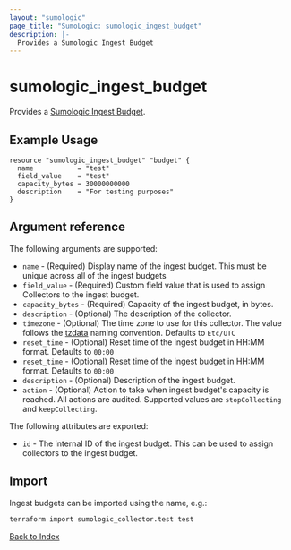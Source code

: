 ```yaml
---
layout: "sumologic"
page_title: "SumoLogic: sumologic_ingest_budget"
description: |-
  Provides a Sumologic Ingest Budget
---
```


# sumologic_ingest_budget
Provides a [Sumologic Ingest Budget][1].

## Example Usage
```hcl
resource "sumologic_ingest_budget" "budget" {
  name           = "test"
  field_value    = "test"
  capacity_bytes = 30000000000
  description    = "For testing purposes"
}
```

## Argument reference

The following arguments are supported:

- `name` - (Required) Display name of the ingest budget. This must be unique across all of the ingest budgets
- `field_value` - (Required) Custom field value that is used to assign Collectors to the ingest budget.
- `capacity_bytes` - (Required) Capacity of the ingest budget, in bytes.
- `description` - (Optional) The description of the collector.
- `timezone` - (Optional) The time zone to use for this collector. The value follows the [tzdata][2] naming convention. Defaults to `Etc/UTC`
- `reset_time` - (Optional) Reset time of the ingest budget in HH:MM format. Defaults to `00:00`
- `reset_time` - (Optional) Reset time of the ingest budget in HH:MM format. Defaults to `00:00`
- `description` - (Optional) Description of the ingest budget.
- `action` - (Optional) Action to take when ingest budget's capacity is reached. All actions are audited. Supported values are `stopCollecting` and `keepCollecting`.

The following attributes are exported:

- `id` - The internal ID of the ingest budget. This can be used to assign collectors to the ingest budget.

## Import
Ingest budgets can be imported using the name, e.g.:
```bash
terraform import sumologic_collector.test test
```

[Back to Index][0]

[0]: ../README.md
[1]: https://help.sumologic.com/Manage/Ingestion-and-Volume/Ingest_Budgets
[2]: https://en.wikipedia.org/wiki/Tz_database
